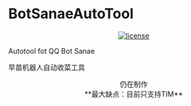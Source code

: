 # BotSanaeAutoTool  
</div>
<p align="center">
  <a href="https://raw.githubusercontent.com/Sorrow-Scarlet/BotSanaeAutoTool/master/LICENSE">
    <img src="https://img.shields.io/github/license/Sorrow-Scarlet/BotSanaeAutoTool" alt="license">
  </a>
</p>
Autotool fot QQ Bot Sanae  

早苗机器人自动收菜工具  

<center>仍在制作</center>  

<center>**最大缺点：目前只支持TIM**</center>
